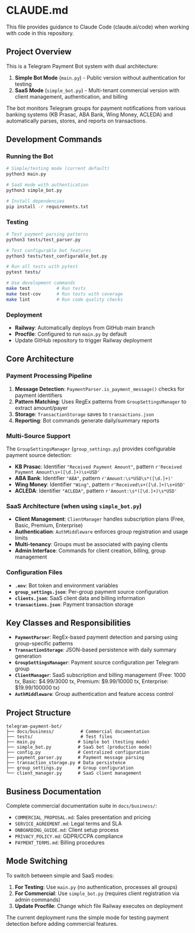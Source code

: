 # CLAUDE.md

This file provides guidance to Claude Code (claude.ai/code) when working with code in this repository.

## Project Overview

This is a Telegram Payment Bot system with dual architecture:

1. **Simple Bot Mode** (`main.py`) - Public version without authentication for testing
2. **SaaS Mode** (`simple_bot.py`) - Multi-tenant commercial version with client management, authentication, and billing

The bot monitors Telegram groups for payment notifications from various banking systems (KB Prasac, ABA Bank, Wing Money, ACLEDA) and automatically parses, stores, and reports on transactions.

## Development Commands

### Running the Bot
```bash
# Simple/testing mode (current default)
python3 main.py

# SaaS mode with authentication
python3 simple_bot.py

# Install dependencies
pip install -r requirements.txt
```

### Testing
```bash
# Test payment parsing patterns
python3 tests/test_parser.py

# Test configurable bot features  
python3 tests/test_configurable_bot.py

# Run all tests with pytest
pytest tests/

# Use development commands
make test          # Run tests
make test-cov      # Run tests with coverage
make lint          # Run code quality checks
```

### Deployment
- **Railway**: Automatically deploys from GitHub main branch
- **Procfile**: Configured to run `main.py` by default
- Update GitHub repository to trigger Railway deployment

## Core Architecture

### Payment Processing Pipeline
1. **Message Detection**: `PaymentParser.is_payment_message()` checks for payment identifiers
2. **Pattern Matching**: Uses RegEx patterns from `GroupSettingsManager` to extract amount/payer
3. **Storage**: `TransactionStorage` saves to `transactions.json`
4. **Reporting**: Bot commands generate daily/summary reports

### Multi-Source Support
The `GroupSettingsManager` (`group_settings.py`) provides configurable payment source detection:
- **KB Prasac**: Identifier `"Received Payment Amount"`, pattern `r'Received Payment Amount\s+([\d.]+)\s+USD'`
- **ABA Bank**: Identifier `"ABA"`, pattern `r'Amount:\s*USD\s*([\d.]+)'` 
- **Wing Money**: Identifier `"Wing"`, pattern `r'Received\s+([\d.]+)\s+USD'`
- **ACLEDA**: Identifier `"ACLEDA"`, pattern `r'Amount:\s*([\d.]+)\s*USD'`

### SaaS Architecture (when using `simple_bot.py`)
- **Client Management**: `ClientManager` handles subscription plans (Free, Basic, Premium, Enterprise)
- **Authentication**: `AuthMiddleware` enforces group registration and usage limits
- **Multi-tenancy**: Groups must be associated with paying clients
- **Admin Interface**: Commands for client creation, billing, group management

### Configuration Files
- **`.env`**: Bot token and environment variables
- **`group_settings.json`**: Per-group payment source configuration
- **`clients.json`**: SaaS client data and billing information
- **`transactions.json`**: Payment transaction storage

## Key Classes and Responsibilities

- **`PaymentParser`**: RegEx-based payment detection and parsing using group-specific patterns
- **`TransactionStorage`**: JSON-based persistence with daily summary generation
- **`GroupSettingsManager`**: Payment source configuration per Telegram group
- **`ClientManager`**: SaaS subscription and billing management (Free: 1000 tx, Basic: $4.99/3000 tx, Premium: $9.99/10000 tx, Enterprise: $19.99/100000 tx)
- **`AuthMiddleware`**: Group authentication and feature access control

## Project Structure

```
telegram-payment-bot/
├── docs/business/          # Commercial documentation
├── tests/                  # Test files  
├── main.py                # Simple bot (testing mode)
├── simple_bot.py          # SaaS bot (production mode)
├── config.py              # Centralized configuration
├── payment_parser.py      # Payment message parsing
├── transaction_storage.py # Data persistence
├── group_settings.py      # Group configuration
└── client_manager.py      # SaaS client management
```

## Business Documentation

Complete commercial documentation suite in `docs/business/`:
- `COMMERCIAL_PROPOSAL.md`: Sales presentation and pricing
- `SERVICE_AGREEMENT.md`: Legal terms and SLA
- `ONBOARDING_GUIDE.md`: Client setup process
- `PRIVACY_POLICY.md`: GDPR/CCPA compliance
- `PAYMENT_TERMS.md`: Billing procedures

## Mode Switching

To switch between simple and SaaS modes:
1. **For Testing**: Use `main.py` (no authentication, processes all groups)
2. **For Commercial**: Use `simple_bot.py` (requires client registration via admin commands)
3. **Update Procfile**: Change which file Railway executes on deployment

The current deployment runs the simple mode for testing payment detection before adding commercial features.
